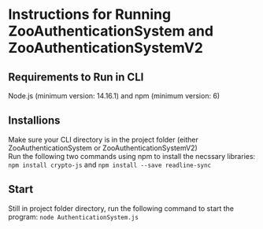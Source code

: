 # Instructions for Running ZooAuthenticationSystem and ZooAuthenticationSystemV2

## Requirements to Run in CLI
Node.js (minimum version: 14.16.1) and npm (minimum version: 6)

## Installions
Make sure your CLI directory is in the project folder (either ZooAuthenticationSystem or ZooAuthenticationSystemV2)</br>
Run the following two commands using npm to install the necssary libraries: ```npm install crypto-js``` and ```npm install --save readline-sync```

## Start
Still in project folder directory, run the following command to start the program: ```node AuthenticationSystem.js```
